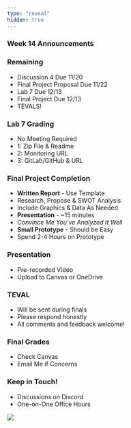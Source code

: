 ```yaml
---
type: "reveal"
hidden: true
---
```


<section>
	<h3>Week 14 Announcements</h3>
</section>
<section>
	<h3>Remaining</h3>
	<ul>
		<li>Discussion 4 Due 11/20</li>
		<li>Final Project Proposal Due 11/22</li>
		<li>Lab 7 Due 12/13</li>
		<li>Final Project Due 12/13</li>
		<li>TEVALS!</li>
	</ul>
</section>
<section>
	<h3>Lab 7 Grading</h3>
	<ul>
		<li>No Meeting Required</li>
		<li>1: Zip File & Readme</li>
		<li>2: Monitoring URL</li>
		<li>3: GitLab/GitHub & URL</li>
	</ul>
</section>
<section>
	<h3>Final Project Completion</h3>
	<ul>
		<li><b>Written Report</b> - Use Template</li>
		<li>Research, Propose & SWOT Analysis</li>
		<li>Include Graphics & Data As Needed</li>
		<li><b>Presentation</b> - ~15 minutes</li>
		<li><i>Convince Me You've Analyzed It Well</i></li>
		<li><b>Small Prototype</b> - Should be Easy</li>
		<li>Spend 2-4 Hours on Prototype</li>
	</ul>
</section>
<section>
	<h3>Presentation</h3>
	<ul>
		<li>Pre-recorded Video</li>
		<li>Upload to Canvas or OneDrive</li>
	</ul>
</section>
<section>
	<h3>TEVAL</h3>
	<ul>
		<li>Will be sent during finals</li>
		<li>Please respond honestly</li>
		<li>All comments and feedback welcome!</li>
	</ul>
	<h3>Final Grades</h3>
	<ul>
		<li>Check Canvas</li>
		<li>Email Me if Concerns</li>
	</ul>
</section>
<section>
	<h3>Keep in Touch!</h3>
	<ul>
	  <li>Discussions on Discord</li>
	  <li>One-on-One Office Hours</li>
	</ul>
</section>
<section>
  <img class="stretch" src="https://media.giphy.com/media/FKOrbt3Xatw550MeE0/giphy.gif">
</section>